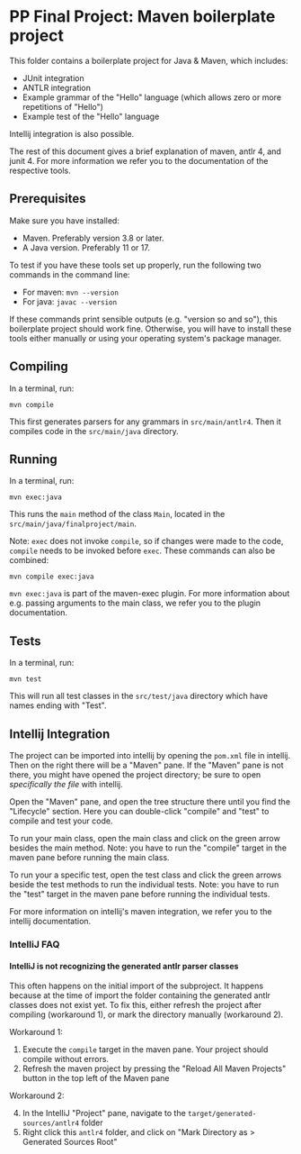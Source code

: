 # PP Final Project: Maven boilerplate project

This folder contains a boilerplate project for Java & Maven, which includes:

- JUnit integration
- ANTLR integration
- Example grammar of the "Hello" language (which allows zero or more repetitions of "Hello")
- Example test of the "Hello" language

Intellij integration is also possible.

The rest of this document gives a brief explanation of maven, antlr 4, and junit 4. For more information we refer you to the documentation of the respective tools.

## Prerequisites

Make sure you have installed:

- Maven. Preferably version 3.8 or later.
- A Java version. Preferably 11 or 17.

To test if you have these tools set up properly, run the following two commands in the command line:

- For maven: `mvn --version`
- For java: `javac --version`

If these commands print sensible outputs (e.g. "version so and so"), this boilerplate project should work fine. Otherwise, you will have to install these tools either manually or using your operating system's package manager.

## Compiling

In a terminal, run:

```
mvn compile
```

This first generates parsers for any grammars in `src/main/antlr4`. Then it compiles code in the `src/main/java` directory.

## Running

In a terminal, run:

```
mvn exec:java
```

This runs the `main` method of the class `Main`, located in the `src/main/java/finalproject/main`.

Note: `exec` does not invoke `compile`, so if changes were made to the code, `compile` needs to be invoked before `exec`. These commands can also be combined:

```
mvn compile exec:java
```

`mvn exec:java` is part of the maven-exec plugin. For more information about e.g. passing arguments to the main class, we refer you to the plugin documentation.

## Tests

In a terminal, run:

```
mvn test
```

This will run all test classes in the `src/test/java` directory which have names ending with "Test".

## Intellij Integration

The project can be imported into intellij by opening the `pom.xml` file in intellij. Then on the right there will be a "Maven" pane. If the "Maven" pane is not there, you might have opened the project directory; be sure to open _specifically the file_ with intellij.

Open the "Maven" pane, and open the tree structure there until you find the "Lifecycle" section. Here you can double-click "compile" and "test" to compile and test your code.

To run your main class, open the main class and click on the green arrow besides the main method. Note: you have to run the "compile" target in the maven pane before running the main class.

To run your a specific test, open the test class and click the green arrows beside the test methods to run the individual tests. Note: you have to run the "test" target in the maven pane before running the individual tests.

For more information on intellij's maven integration, we refer you to the intellij documentation.

### IntelliJ FAQ

#### IntelliJ is not recognizing the generated antlr parser classes

This often happens on the initial import of the subproject. It happens because at the time of import the folder containing the generated antlr classes does not exist yet. To fix this, either refresh the project after compiling (workaround 1), or mark the directory manually (workaround 2).

Workaround 1:

1. Execute the `compile` target in the maven pane. Your project should compile without errors.
2. Refresh the maven project by pressing the "Reload All Maven Projects" button in the top left of the Maven pane

Workaround 2:

4. In the IntelliJ "Project" pane, navigate to the `target/generated-sources/antlr4` folder
5. Right click this `antlr4` folder, and click on "Mark Directory as > Generated Sources Root"
